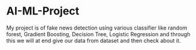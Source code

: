 # AI-ML-Project
My project is of fake news detection using various classifier like random forest, Gradient Boosting, Decision Tree, Logistic Regression and through this we will at end give our data from dataset and then check about it.

